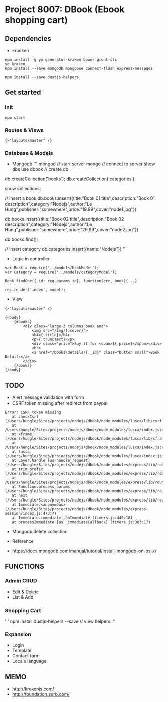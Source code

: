 # Project 8007: DBook (Ebook shopping cart)

## Dependencies
- kranken
```
npm install -g yo generator-kraken bower grunt-cli
yo kraken
npm install --save mongodb mongoose connect-flash express-messages

npm install --save dustjs-helpers
```

## Get started
### Init
```
npm start
```

### Routes & Views
```
{>"layouts/master" /}
```

### Database & Models
- Mongodb
'''
mongod // start server
mongo // connect to server
show dbs
use dbook // create db

db.createCollection('books');
db.createCollection('categories');

show collections;

// insert a book
db.books.insert({title:"Book 01 title",description:"Book 01 description",category:"Nodejs",author:"Le Hung",publisher:"somewhere",price:"19.99",cover:"node1.jpg"})

db.books.insert({title:"Book 02 title",description:"Book 02 description",category:"Nodejs",author:"Le Hung",publisher:"somewhere",price:"29.99",cover:"node2.jpg"})

db.books.find();

// insert category
db.categories.insert({name:"Nodejs"})
'''

- Logic in controller
```
var Book = require('../models/bookModel');
var Category = require('../models/categoryModel');

Book.findOne({_id: req.params.id}, function(err, book){...}

res.render('index', model);
```

- View
```
{>"layouts/master" /}

{<body}
    {#books}
    	<div class="large-3 columns book end">
    		<img src="/img/{.cover}">
    		<h4>{.title}</h4>
    		<p>{.truncText}</p>
    		<div class="price">Buy it for <span>${.price}</span></div>
    		<br>
    		<a href="/books/details/{._id}" class="button small">Book Details</a>
    	</div>
    {/books}
{/body}
```

## TODO
- Alert message validation with form
- CSRF token missing after redirect from paypal
```
Error: CSRF token missing
   at checkCsrf (/Users/hungle/Sites/projects/nodejs/dbook/node_modules/lusca/lib/csrf.js:89:18)
   at /Users/hungle/Sites/projects/nodejs/dbook/node_modules/lusca/index.js:48:21
   at xframe (/Users/hungle/Sites/projects/nodejs/dbook/node_modules/lusca/lib/xframes.js:12:9)
   at /Users/hungle/Sites/projects/nodejs/dbook/node_modules/lusca/index.js:48:21
   at lusca (/Users/hungle/Sites/projects/nodejs/dbook/node_modules/lusca/index.js:53:9)
   at Layer.handle [as handle_request] (/Users/hungle/Sites/projects/nodejs/dbook/node_modules/express/lib/router/layer.js:95:5)
   at trim_prefix (/Users/hungle/Sites/projects/nodejs/dbook/node_modules/express/lib/router/index.js:312:13)
   at /Users/hungle/Sites/projects/nodejs/dbook/node_modules/express/lib/router/index.js:280:7
   at Function.process_params (/Users/hungle/Sites/projects/nodejs/dbook/node_modules/express/lib/router/index.js:330:12)
   at next (/Users/hungle/Sites/projects/nodejs/dbook/node_modules/express/lib/router/index.js:271:10)
   at Immediate.<anonymous> (/Users/hungle/Sites/projects/nodejs/dbook/node_modules/express-session/index.js:473:7)
   at Immediate.immediate._onImmediate (timers.js:440:18)
   at processImmediate [as _immediateCallback] (timers.js:383:17)
```
- Mongodb delete collection

- Reference
 - https://docs.mongodb.com/manual/tutorial/install-mongodb-on-os-x/

## FUNCTIONS
### Admin CRUD
- Edit & Delete
- List & Add

### Shopping Cart
'''
npm install dustjs-helpers --save // view helpers
'''

### Expansion
- Login
- Template
- Contact form
- Locale language

## MEMO
- http://krakenjs.com/
- http://foundation.zurb.com/
